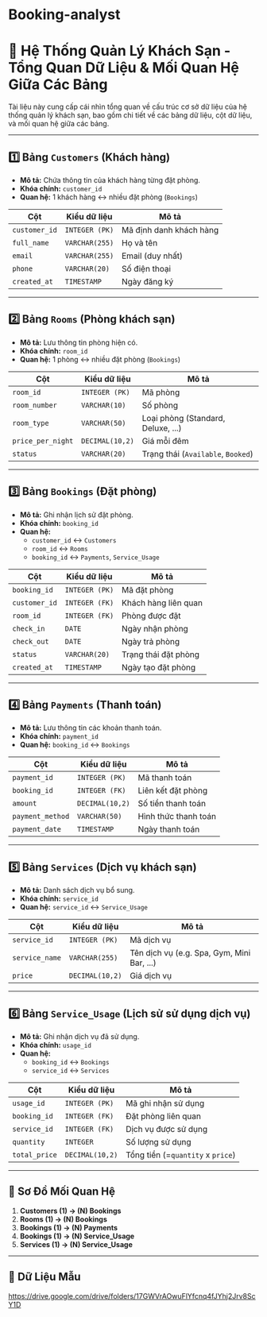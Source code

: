 # Booking-analyst
# 🏨 Hệ Thống Quản Lý Khách Sạn - Tổng Quan Dữ Liệu & Mối Quan Hệ Giữa Các Bảng

Tài liệu này cung cấp cái nhìn tổng quan về cấu trúc cơ sở dữ liệu của hệ thống quản lý khách sạn, bao gồm chi tiết về các bảng dữ liệu, cột dữ liệu, và mối quan hệ giữa các bảng.

---

## 1️⃣ Bảng `Customers` (Khách hàng)

- **Mô tả:** Chứa thông tin của khách hàng từng đặt phòng.
- **Khóa chính:** `customer_id`
- **Quan hệ:** 1 khách hàng ↔ nhiều đặt phòng (`Bookings`)

| Cột            | Kiểu dữ liệu     | Mô tả                            |
|----------------|------------------|----------------------------------|
| `customer_id`  | `INTEGER (PK)`   | Mã định danh khách hàng          |
| `full_name`    | `VARCHAR(255)`   | Họ và tên                        |
| `email`        | `VARCHAR(255)`   | Email (duy nhất)                 |
| `phone`        | `VARCHAR(20)`    | Số điện thoại                    |
| `created_at`   | `TIMESTAMP`      | Ngày đăng ký                     |

---

## 2️⃣ Bảng `Rooms` (Phòng khách sạn)

- **Mô tả:** Lưu thông tin phòng hiện có.
- **Khóa chính:** `room_id`
- **Quan hệ:** 1 phòng ↔ nhiều đặt phòng (`Bookings`)

| Cột               | Kiểu dữ liệu     | Mô tả                                  |
|-------------------|------------------|----------------------------------------|
| `room_id`         | `INTEGER (PK)`   | Mã phòng                                |
| `room_number`     | `VARCHAR(10)`    | Số phòng                                |
| `room_type`       | `VARCHAR(50)`    | Loại phòng (Standard, Deluxe, ...)     |
| `price_per_night` | `DECIMAL(10,2)`  | Giá mỗi đêm                             |
| `status`          | `VARCHAR(20)`    | Trạng thái (`Available`, `Booked`)     |

---

## 3️⃣ Bảng `Bookings` (Đặt phòng)

- **Mô tả:** Ghi nhận lịch sử đặt phòng.
- **Khóa chính:** `booking_id`
- **Quan hệ:**
  - `customer_id` ↔ `Customers`
  - `room_id` ↔ `Rooms`
  - `booking_id` ↔ `Payments`, `Service_Usage`

| Cột           | Kiểu dữ liệu     | Mô tả                                |
|---------------|------------------|--------------------------------------|
| `booking_id`  | `INTEGER (PK)`   | Mã đặt phòng                         |
| `customer_id` | `INTEGER (FK)`   | Khách hàng liên quan                 |
| `room_id`     | `INTEGER (FK)`   | Phòng được đặt                       |
| `check_in`    | `DATE`           | Ngày nhận phòng                      |
| `check_out`   | `DATE`           | Ngày trả phòng                       |
| `status`      | `VARCHAR(20)`    | Trạng thái đặt phòng                 |
| `created_at`  | `TIMESTAMP`      | Ngày tạo đặt phòng                   |

---

## 4️⃣ Bảng `Payments` (Thanh toán)

- **Mô tả:** Lưu thông tin các khoản thanh toán.
- **Khóa chính:** `payment_id`
- **Quan hệ:** `booking_id` ↔ `Bookings`

| Cột             | Kiểu dữ liệu     | Mô tả                                |
|------------------|------------------|--------------------------------------|
| `payment_id`     | `INTEGER (PK)`   | Mã thanh toán                        |
| `booking_id`     | `INTEGER (FK)`   | Liên kết đặt phòng                   |
| `amount`         | `DECIMAL(10,2)`  | Số tiền thanh toán                   |
| `payment_method` | `VARCHAR(50)`    | Hình thức thanh toán                 |
| `payment_date`   | `TIMESTAMP`      | Ngày thanh toán                      |

---

## 5️⃣ Bảng `Services` (Dịch vụ khách sạn)

- **Mô tả:** Danh sách dịch vụ bổ sung.
- **Khóa chính:** `service_id`
- **Quan hệ:** `service_id` ↔ `Service_Usage`

| Cột             | Kiểu dữ liệu     | Mô tả                                       |
|------------------|------------------|---------------------------------------------|
| `service_id`     | `INTEGER (PK)`   | Mã dịch vụ                                  |
| `service_name`   | `VARCHAR(255)`   | Tên dịch vụ (e.g. Spa, Gym, Mini Bar, ...) |
| `price`          | `DECIMAL(10,2)`  | Giá dịch vụ                                 |

---

## 6️⃣ Bảng `Service_Usage` (Lịch sử sử dụng dịch vụ)

- **Mô tả:** Ghi nhận dịch vụ đã sử dụng.
- **Khóa chính:** `usage_id`
- **Quan hệ:**
  - `booking_id` ↔ `Bookings`
  - `service_id` ↔ `Services`

| Cột             | Kiểu dữ liệu     | Mô tả                                      |
|------------------|------------------|--------------------------------------------|
| `usage_id`       | `INTEGER (PK)`   | Mã ghi nhận sử dụng                        |
| `booking_id`     | `INTEGER (FK)`   | Đặt phòng liên quan                        |
| `service_id`     | `INTEGER (FK)`   | Dịch vụ được sử dụng                       |
| `quantity`       | `INTEGER`        | Số lượng sử dụng                           |
| `total_price`    | `DECIMAL(10,2)`  | Tổng tiền (=`quantity` x `price`)         |

---

## 🔗 Sơ Đồ Mối Quan Hệ

1. **Customers (1) → (N) Bookings**
2. **Rooms (1) → (N) Bookings**
3. **Bookings (1) → (N) Payments**
4. **Bookings (1) → (N) Service_Usage**
5. **Services (1) → (N) Service_Usage**

---

## 💾 Dữ Liệu Mẫu
https://drive.google.com/drive/folders/17GWVrAOwuFlYfcnq4fJYhj2Jrv8ScY1D

